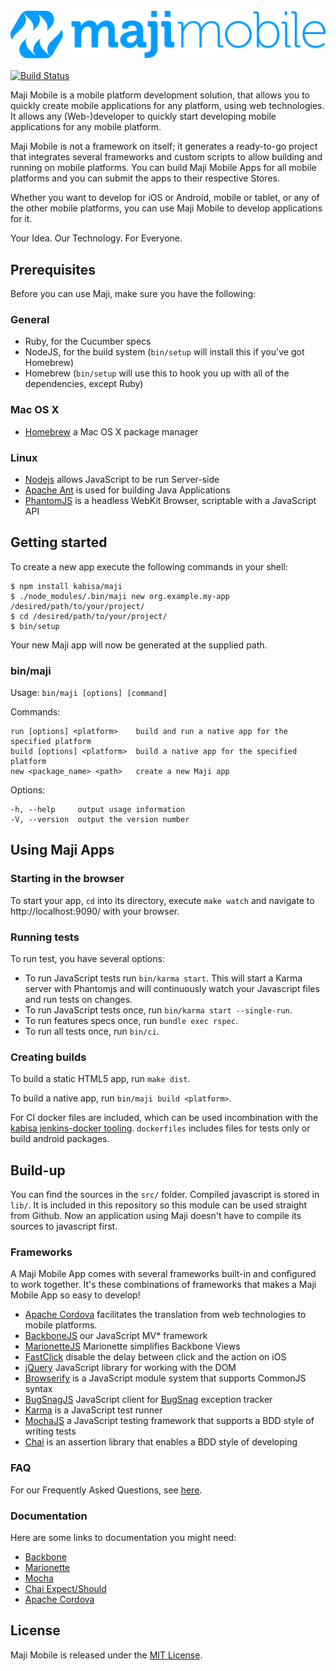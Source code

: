 ![Maji Mobile](img/maji-mobile-logo.png)

[![Build Status](https://ci.kabisa.nl/buildStatus/icon?job=maji)](https://ci.kabisa.nl/job/maji/)

Maji Mobile is a mobile platform development solution, that allows you to quickly create mobile applications for any platform, using web technologies.
It allows any (Web-)developer to quickly start developing mobile applications for any mobile platform.

Maji Mobile is not a framework on itself; it generates a ready-to-go project that integrates several frameworks and custom scripts to allow building and running on mobile platforms. You can build Maji Mobile Apps for all mobile platforms and you can submit the apps to their respective Stores.

Whether you want to develop for iOS or Android, mobile or tablet, or any of the other mobile platforms, you can use Maji Mobile to develop applications for it.

Your Idea. Our Technology. For Everyone.

## Prerequisites

Before you can use Maji, make sure you have the following:

### General

* Ruby, for the Cucumber specs
* NodeJS, for the build system (`bin/setup` will install this if you've got Homebrew)
* Homebrew (`bin/setup` will use this to hook you up with all of the dependencies, except Ruby)

### Mac OS X

* [Homebrew](http://brew.sh) a Mac OS X package manager

### Linux

* [Nodejs](http://nodejs.org) allows JavaScript to be run Server-side
* [Apache Ant](http://ant.apache.org) is used for building Java Applications
* [PhantomJS](http://phantomjs.org/download.html) is a headless WebKit Browser, scriptable with a JavaScript API

## Getting started

To create a new app execute the following commands in your shell:

```
$ npm install kabisa/maji
$ ./node_modules/.bin/maji new org.example.my-app /desired/path/to/your/project/
$ cd /desired/path/to/your/project/
$ bin/setup
```

Your new Maji app will now be generated at the supplied path.

### bin/maji

  Usage: `bin/maji [options] [command]`


  Commands:

    run [options] <platform>    build and run a native app for the specified platform
    build [options] <platform>  build a native app for the specified platform
    new <package_name> <path>   create a new Maji app

  Options:

    -h, --help     output usage information
    -V, --version  output the version number

## Using Maji Apps

### Starting in the browser

To start your app, `cd` into its directory, execute `make watch` and navigate to http://localhost:9090/ with your browser.

### Running tests

To run test, you have several options:
* To run JavaScript tests run `bin/karma start`. This will start a Karma server with Phantomjs and will continuously watch your Javascript files and run tests on changes.
* To run JavaScript tests once, run `bin/karma start --single-run`.
* To run features specs once, run `bundle exec rspec`.
* To run all tests once, run `bin/ci`.

### Creating builds

To build a static HTML5 app, run `make dist`.

To build a native app, run `bin/maji build <platform>`.

For CI docker files are included, which can be used incombination with the [kabisa jenkins-docker tooling](https://github.com/kabisa/jenkins-docker). `dockerfiles` includes files for tests only or build android packages.

## Build-up

You can find the sources in the `src/` folder.
Compiled javascript is stored in `lib/`.  It is included in this repository so this module can be used straight from Github. Now an application using Maji doesn't have to compile its sources to javascript first.

### Frameworks

A Maji Mobile App comes with several frameworks built-in and configured to work together. It's these combinations of frameworks that makes a Maji Mobile App so easy to develop!

 * [Apache Cordova](https://cordova.apache.org) facilitates the translation from web technologies to mobile platforms.
 * [BackboneJS](http://backbonejs.org) our JavaScript MV* framework
 * [MarionetteJS](http://marionettejs.com) Marionette simplifies Backbone Views
 * [FastClick](http://ftlabs.github.io/fastclick/) disable the delay between click and the action on iOS
 * [jQuery](http://jquery.com) JavaScript library for working with the DOM
 * [Browserify](http://browserify.org) is a JavaScript module system that supports CommonJS syntax
 * [BugSnagJS](https://github.com/bugsnag/bugsnag-js) JavaScript client for [BugSnag](http://bugsnag.com/) exception tracker
 * [Karma](http://karma-runner.github.io/) is a JavaScript test runner
 * [MochaJS](http://mochajs.org) a JavaScript testing framework that supports a BDD style of writing tests
 * [Chai](http://chaijs.com) is an assertion library that enables a BDD style of developing

### FAQ

For our Frequently Asked Questions, see [here](docs/faq.md).

### Documentation

Here are some links to documentation you might need:

 * [Backbone](http://backbonejs.org)
 * [Marionette](http://marionettejs.com/docs/v1.8.7/)
 * [Mocha](http://mochajs.org/#assertions)
 * [Chai Expect/Should](http://chaijs.com/api/bdd/)
 * [Apache Cordova](http://cordova.apache.org/docs/en/4.0.0/)


## License

Maji Mobile is released under the [MIT License](LICENSE).
